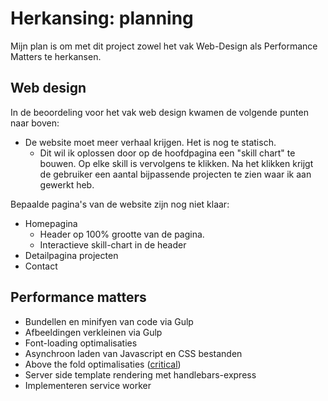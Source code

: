 # Herkansing: planning

Mijn plan is om met dit project zowel het vak Web-Design als Performance Matters te herkansen.

## Web design
In de beoordeling voor het vak web design kwamen de volgende punten naar boven:
- De website moet meer verhaal krijgen. Het is nog te statisch.
    - Dit wil ik oplossen door op de hoofdpagina een "skill chart" te bouwen. Op elke skill is vervolgens te klikken. Na het klikken krijgt de gebruiker een aantal bijpassende projecten te zien waar ik aan gewerkt heb.

Bepaalde pagina's van de website zijn nog niet klaar:
- Homepagina
    - Header op 100% grootte van de pagina.
    - Interactieve skill-chart in de header
- Detailpagina projecten
- Contact

## Performance matters
- Bundellen en minifyen van code via Gulp
- Afbeeldingen verkleinen via Gulp
- Font-loading optimalisaties
- Asynchroon laden van Javascript en CSS bestanden
- Above the fold optimalisaties ([critical](https://www.npmjs.com/package/critical))
- Server side template rendering met handlebars-express
- Implementeren service worker